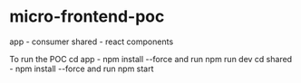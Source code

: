 # micro-frontend-poc

app - consumer
shared - react components

To run the POC 
cd app - npm install --force and run npm run dev
cd shared - npm install --force and run npm start

